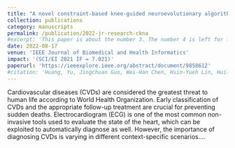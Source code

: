 ```yaml
---
title: "A novel constraint-based knee-guided neuroevolutionary algorithm for context-specific ECG early classification"
collection: publications
category: manuscripts
permalink: /publication/2022-jr-research-ckna
#excerpt: 'This paper is about the number 3. The number 4 is left for future work.'
date: 2022-08-17
venue: 'IEEE Journal of Biomedical and Health Informatics'
impact: '(SCI/EI 2021 IF = 7.021)'
paperurl: 'https://ieeexplore.ieee.org/abstract/document/9858612'
#citation: 'Huang, Yu, Jingchuan Guo, Wei-Han Chen, Hsin-Yueh Lin, Huilin Tang, Fei Wang, Hua Xu, and Jiang Bian. "A scoping review of fair machine learning techniques when using real-world data." Journal of Biomedical Informatics (2024): 104622.'
---
```


Cardiovascular diseases (CVDs) are considered the greatest threat to human life according to World Health Organization. Early classification of CVDs and the appropriate follow-up treatment are crucial for preventing sudden deaths. Electrocardiogram (ECG) is one of the most common non-invasive tools used to evaluate the state of the heart, which can be exploited to automatically diagnose as well. However, the importance of diagnosing CVDs is varying in different context-specific scenarios....